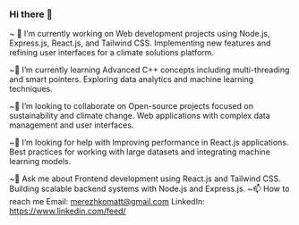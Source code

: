 ### Hi there 👋

~ 🔭 I’m currently working on
Web development projects using Node.js, Express.js, React.js, and Tailwind CSS.
Implementing new features and refining user interfaces for a climate solutions platform.

~🌱 I’m currently learning
Advanced C++ concepts including multi-threading and smart pointers.
Exploring data analytics and machine learning techniques.

~👯 I’m looking to collaborate on
Open-source projects focused on sustainability and climate change.
Web applications with complex data management and user interfaces.

~🤔 I’m looking for help with
Improving performance in React.js applications.
Best practices for working with large datasets and integrating machine learning models.

~💬 Ask me about
Frontend development using React.js and Tailwind CSS.
Building scalable backend systems with Node.js and Express.js.
~📫 How to reach me
Email: merezhkomatt@gmail.com
LinkedIn: https://www.linkedin.com/feed/


